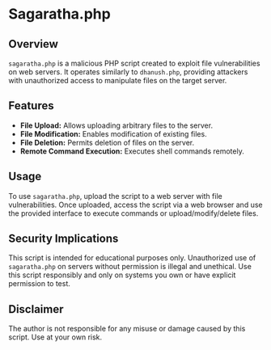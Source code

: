 # Sagaratha.php

## Overview
`sagaratha.php` is a malicious PHP script created to exploit file vulnerabilities on web servers. It operates similarly to `dhanush.php`, providing attackers with unauthorized access to manipulate files on the target server.

## Features
- **File Upload:** Allows uploading arbitrary files to the server.
- **File Modification:** Enables modification of existing files.
- **File Deletion:** Permits deletion of files on the server.
- **Remote Command Execution:** Executes shell commands remotely.

## Usage
To use `sagaratha.php`, upload the script to a web server with file vulnerabilities. Once uploaded, access the script via a web browser and use the provided interface to execute commands or upload/modify/delete files.

## Security Implications
This script is intended for educational purposes only. Unauthorized use of `sagaratha.php` on servers without permission is illegal and unethical. Use this script responsibly and only on systems you own or have explicit permission to test.

## Disclaimer
The author is not responsible for any misuse or damage caused by this script. Use at your own risk.
